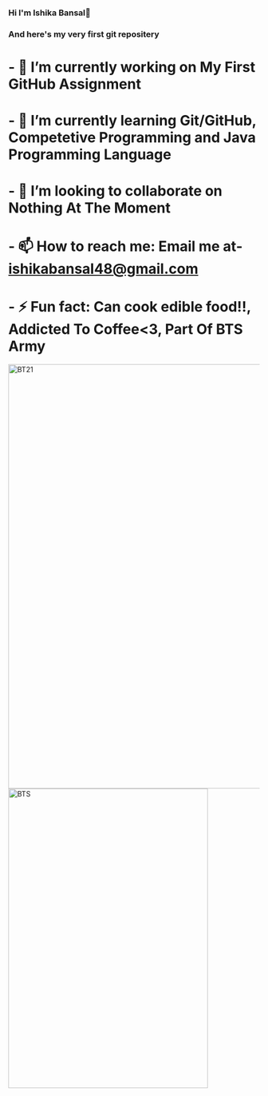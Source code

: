 ### Hi I'm Ishika Bansal👋
### And here's my very first git repositery
# - 🔭 I’m currently working on My First GitHub Assignment
# - 🌱 I’m currently learning Git/GitHub, Competetive Programming and Java Programming Language
# - 👯 I’m looking to collaborate on Nothing At The Moment
# - 📫 How to reach me: Email me at- ishikabansal48@gmail.com 
# - ⚡ Fun fact: Can cook edible food!!, Addicted To Coffee<3, Part Of BTS Army
<img align="right" alt="BT21" width="600" height="850" src="https://i.pinimg.com/736x/d0/b2/01/d0b20127e499c295711dd5ccfefe20ad.jpg">
<img align="left" alt="BTS" width="400" height="600" src="C:\Users\Ishika Bansal Ji\Desktop\BTS\20200330_201508.jpg">    
<!--
**ishika6852/Ishika6852** is a ✨ _special_ ✨ repository because its `README.md` (this file) appears on your GitHub profile.

Here are some ideas to get you started:

# - 🔭 I’m currently working on My First GitHub Assignment
# - 🌱 I’m currently learning Git/GitHub 
# - 👯 I’m looking to collaborate on Nothing At The Moment
# - 🤔 I’m looking for help with ...
# - 💬 Ask me about ...
# - 📫 How to reach me: ...
# - 😄 Pronouns: ...
# - ⚡ Fun fact: ...
-->
